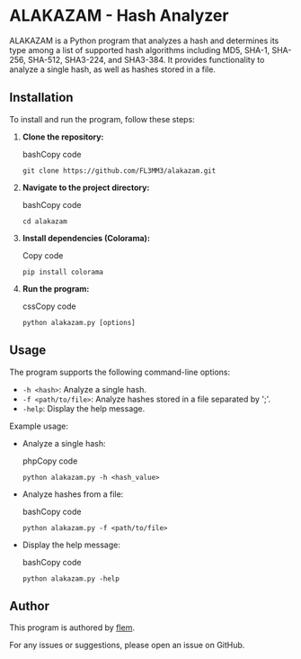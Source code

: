 # ALAKAZAM - Hash Analyzer

ALAKAZAM is a Python program that analyzes a hash and determines its type among a list of supported hash algorithms including MD5, SHA-1, SHA-256, SHA-512, SHA3-224, and SHA3-384. It provides functionality to analyze a single hash, as well as hashes stored in a file.

## Installation

To install and run the program, follow these steps:

1. **Clone the repository:**
    
    bashCopy code
    
    `git clone https://github.com/FL3MM3/alakazam.git`
    
2. **Navigate to the project directory:**
    
    bashCopy code
    
    `cd alakazam`
    
3. **Install dependencies (Colorama):**
    
    Copy code
    
    `pip install colorama`
    
4. **Run the program:**
    
    cssCopy code
    
    `python alakazam.py [options]`
    

## Usage

The program supports the following command-line options:

- `-h <hash>`: Analyze a single hash.
- `-f <path/to/file>`: Analyze hashes stored in a file separated by ';'.
- `-help`: Display the help message.

Example usage:

- Analyze a single hash:
    
    phpCopy code
    
    `python alakazam.py -h <hash_value>`
    
- Analyze hashes from a file:
    
    bashCopy code
    
    `python alakazam.py -f <path/to/file>`
    
- Display the help message:
    
    bashCopy code
    
    `python alakazam.py -help`
    

## Author

This program is authored by [flem](https://github.com/FL3MM3).

For any issues or suggestions, please open an issue on GitHub.